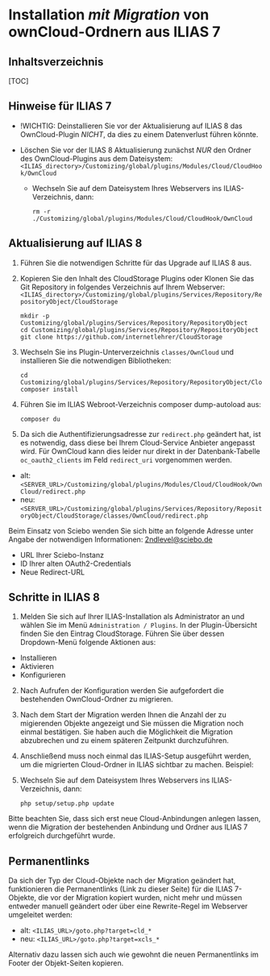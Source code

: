 # Installation *mit Migration* von ownCloud-Ordnern aus ILIAS 7

## Inhaltsverzeichnis

[TOC]

## Hinweise für ILIAS 7

- !WICHTIG: Deinstallieren Sie vor der Aktualisierung auf ILIAS 8 das OwnCloud-Plugin *NICHT*, da dies zu einem Datenverlust führen könnte.

- Löschen Sie vor der ILIAS 8 Aktualisierung zunächst *NUR* den Ordner des OwnCloud-Plugins aus dem Dateisystem: `<ILIAS_directory>/Customizing/global/plugins/Modules/Cloud/CloudHook/OwnCloud`

  - Wechseln Sie auf dem Dateisystem Ihres Webservers ins ILIAS-Verzeichnis, dann:

    ```
    rm -r ./Customizing/global/plugins/Modules/Cloud/CloudHook/OwnCloud
    ```


## Aktualisierung auf ILIAS 8

1. Führen Sie die notwendigen Schritte für das Upgrade auf ILIAS 8 aus.

2. Kopieren Sie den Inhalt des CloudStorage Plugins oder Klonen Sie das Git Repository in folgendes Verzeichnis auf Ihrem Webserver: `<ILIAS_directory>/Customizing/global/plugins/Services/Repository/RepositoryObject/CloudStorage`

    ```
    mkdir -p Customizing/global/plugins/Services/Repository/RepositoryObject
    cd Customizing/global/plugins/Services/Repository/RepositoryObject
    git clone https://github.com/internetlehrer/CloudStorage
    ```

3. Wechseln Sie ins Plugin-Unterverzeichnis `classes/OwnCloud` und installieren Sie die notwendigen Bibliotheken:
    ```
    cd Customizing/global/plugins/Services/Repository/RepositoryObject/CloudStorage/classes/OwnCloud
    composer install
    ```

4. Führen Sie im ILIAS Webroot-Verzeichnis composer dump-autoload aus:
    ```
    composer du
    ```

5. Da sich die Authentifizierungsadresse zur `redirect.php` geändert hat, ist es notwendig, dass diese bei Ihrem Cloud-Service Anbieter angepasst wird. Für OwnCloud kann dies leider nur direkt in der Datenbank-Tabelle `oc_oauth2_clients` im Feld `redirect_uri` vorgenommen werden.

  - alt: `<SERVER_URL>/Customizing/global/plugins/Modules/Cloud/CloudHook/OwnCloud/redirect.php`
  - neu: `<SERVER_URL>/Customizing/global/plugins/Services/Repository/RepositoryObject/CloudStorage/classes/OwnCloud/redirect.php`

Beim Einsatz von Sciebo wenden Sie sich bitte an folgende Adresse unter Angabe der notwendigen Informationen: 2ndlevel@sciebo.de
- URL Ihrer Sciebo-Instanz
- ID Ihrer alten OAuth2-Credentials
- Neue Redirect-URL

## Schritte in ILIAS 8

1. Melden Sie sich auf Ihrer ILIAS-Installation als Administrator an und wählen Sie im Menü `Administration / Plugins`. In der Plugin-Übersicht finden Sie den Eintrag CloudStorage. Führen Sie über dessen Dropdown-Menü folgende Aktionen aus:
  - Installieren
  - Aktivieren
  - Konfigurieren

2. Nach Aufrufen der Konfiguration werden Sie aufgefordert die bestehenden OwnCloud-Ordner zu migrieren. 

3. Nach dem Start der Migration werden Ihnen die Anzahl der zu migierenden Objekte angezeigt und Sie müssen die Migration noch einmal bestätigen. Sie haben auch die Möglichkeit die Migration abzubrechen und zu einem späteren Zeitpunkt durchzuführen.

4. Anschließend muss noch einmal das ILIAS-Setup ausgeführt werden, um die migrierten Cloud-Ordner in ILIAS sichtbar zu machen. Beispiel:

5. Wechseln Sie auf dem Dateisystem Ihres Webservers ins ILIAS-Verzeichnis, dann:

    ```
    php setup/setup.php update
    ```

Bitte beachten Sie, dass sich erst neue Cloud-Anbindungen anlegen lassen, wenn die Migration der bestehenden Anbindung und Ordner aus ILIAS 7 erfolgreich durchgeführt wurde.

## Permanentlinks

Da sich der Typ der Cloud-Objekte nach der Migration geändert hat, funktionieren die Permanentlinks (Link zu dieser Seite) für die ILIAS 7-Objekte, die vor der Migration kopiert wurden, nicht mehr und müssen entweder manuell geändert oder über eine Rewrite-Regel im Webserver umgeleitet werden:

  - alt: `<ILIAS_URL>/goto.php?target=cld_*`
  - neu: ``<ILIAS_URL>/goto.php?target=xcls_*``

Alternativ dazu lassen sich auch wie gewohnt die neuen Permanentlinks im Footer der Objekt-Seiten kopieren.